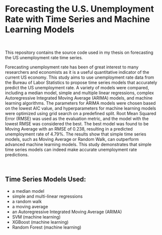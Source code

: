 # Forecasting the U.S. Unemployment Rate with Time Series and Machine Learning Models 

<br>

This repository contains the source code used in my thesis on forecasting the US unemployment rate time series.
<br>

Forecasting unemployment rate has been of great interest to many researchers and economists as it is a useful quantitative indicator of the current US economy. This study aims to use unemployment rate data from the Bureau of Labor Statistics to propose time series models that accurately predict the US unemployment rate. A variety of models were compared, including a median model, simple and multiple linear regressions, complex Autoregressive Integrated Moving Average (ARIMA) models, and machine learning algorithms. The parameters for ARIMA models were chosen based on the lowest AIC value, and hyperparameters for machine learning models were optimized using grid search on a predefined split. Root Mean Squared Error (RMSE) was used as the evaluation metric, and the model with the lowest RMSE was considered the best. The best model was found to be Moving Average with an RMSE of 0.238, resulting in a predicted unemployment rate of 4.79%. The results show that simple time series models, such as Moving Average or Random Walk, can outperform advanced machine learning models. This study demonstrates that simple time series models can indeed make accurate unemployment rate predictions.

<br>



## Time Series Models Used:
- a median model
- simple and multi-linear regressions
- a random walk
- a moving average
- an Autoregressive Integrated Moving Average (ARIMA)
- SVM (machine learning)
- XGBoost (machine learning)
- Random Forest (machine learning)
